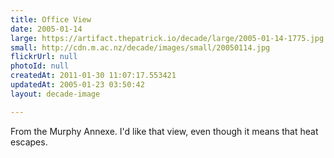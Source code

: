 ```yaml
---
title: Office View
date: 2005-01-14
large: https://artifact.thepatrick.io/decade/large/2005-01-14-1775.jpg
small: http://cdn.m.ac.nz/decade/images/small/20050114.jpg
flickrUrl: null
photoId: null
createdAt: 2011-01-30 11:07:17.553421
updatedAt: 2005-01-23 03:50:42
layout: decade-image

---
```

From the Murphy Annexe. I'd like that view, even though it means that heat escapes.

